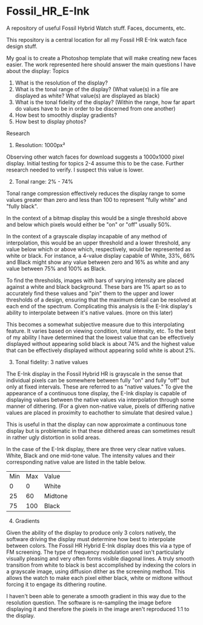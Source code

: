 # Fossil_HR_E-Ink
A repository of useful Fossil Hybrid Watch stuff. Faces, documents, etc.

This repository is a central location for all my Fossil HR E-Ink watch face design stuff.

My goal is to create a Photoshop template that will make creating new faces easier. The work represented here should answer the main questions I have about the display:
Topics
1. What is the resolution of the display?
2. What is the tonal range of the display? (What value(s) in a file are displayed as white? What value(s) are displayed as black)
3. What is the tonal fidelity of the display? (Within the range, how far apart do values have to be in order to be discerned from one another)
4. How best to smoothly display gradients?
5. How best to display photos?

Research
1. Resolution: 1000px²

Observing other watch faces for download suggests a 1000x1000 pixel display. Initial testing for topics 2-4 assume this to be the case. Further research needed to verify. I suspect this value is lower.

2. Tonal range: 2% - 74%

Tonal range compression effectively reduces the display range to some values greater than zero and less than 100 to represent "fully white" and "fully black".

In the context of a bitmap display this would be a single threshold above and below which pixels would either be "on" or "off" usually 50%.

In the context of a grayscale display incapable of any method of interpolation, this would be an upper threshold and a lower threshold, any value below which or above which, respectively, would be represented as white or black. For instance, a 4-value display capable of White, 33%, 66% and Black might show any value between zero and 16% as white and any value between 75% and 100% as Black.

To find the thresholds, images with bars of varying intensity are placed against a white and black background. These bars are 1% apart so as to accurately find these values and "pin" them to the upper and lower thresholds of a design, ensuring that the maximum detail can be resolved at each end of the spectrum. Complicating this analysis is the E-Ink display's ability to interpolate between it's native values. (more on this later)

This becomes a somewhat subjective measure due to this interpolating feature. It varies based on viewing condition, total intensity, etc. To the best of my ability I have determined that the lowest value that can be effectively displayed without appearing solid black is about 74% and the highest value that can be effectively displayed without appearing solid white is about 2%.

3. Tonal fidelity: 3 native values

The E-Ink display in the Fossil Hybrid HR is grayscale in the sense that individual pixels can be somewhere between fully "on" and fully "off" but only at fixed intervals. These are referred to as "native values." To give the appearance of a continuous tone display, the E-Ink display is capable of displaying values between the native values via interpolation through some manner of dithering. (For a given non-native value, pixels of differing native values are placed in proximity to eachother to simulate that desired value.)

This is useful in that the display can now approximate a continuous tone display but is problematic in that these dithered areas can sometimes result in rather ugly distortion in solid areas.

In the case of the E-Ink display, there are three very clear native values. White, Black and one mid-tone value. The intensity values and their corresponding native value are listed in the table below.

<table>
  <tr>
    <td>Min</td>
    <td>Max</td>
    <td>Value</td>
  </tr>
  <tr>
    <td>0</td>
    <td>0</td>
    <td>White</td>
  </tr>
  <tr>
    <td>25</td>
    <td>60</td>
    <td>Midtone</td>
  </tr>
  <tr>
    <td>75</td>
    <td>100</td>
    <td>Black</td>
  </tr>
</table>

4. Gradients

Given the ability of the display to produce only 3 colors natively, the software driving the display must determine how best to interpolate between colors. The Fossil HR Hybrid E-Ink display does this via a type of FM screening. The type of frequency modulation used isn't particularly visually pleasing and very often forms visible diagonal lines. A truly smooth transition from white to black is best accomplished by indexing the colors in a grayscale image, using diffusion dither as the screening method. This allows the watch to make each pixel either black, white or midtone without forcing it to engage its dithering routine.

I haven't been able to generate a smooth gradient in this way due to the resolution question. The software is re-sampling the image before displaying it and therefore the pixels in the image aren't reproduced 1:1 to the display.

